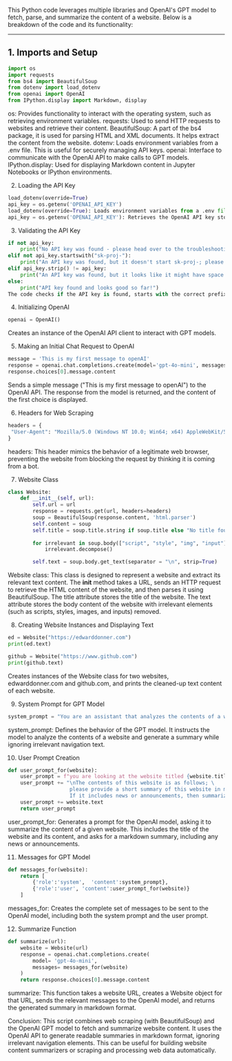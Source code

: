 
This Python code leverages multiple libraries and OpenAI's GPT model to fetch, parse, and summarize the content of a website. Below is a breakdown of the code and its functionality:

---

## 1. **Imports and Setup**

```python
import os
import requests
from bs4 import BeautifulSoup
from dotenv import load_dotenv
from openai import OpenAI
from IPython.display import Markdown, display
```
os: Provides functionality to interact with the operating system, such as retrieving environment variables.
requests: Used to send HTTP requests to websites and retrieve their content.
BeautifulSoup: A part of the bs4 package, it is used for parsing HTML and XML documents. It helps extract the content from the website.
dotenv: Loads environment variables from a .env file. This is useful for securely managing API keys.
openai: Interface to communicate with the OpenAI API to make calls to GPT models.
IPython.display: Used for displaying Markdown content in Jupyter Notebooks or IPython environments.

2. Loading the API Key
```python
load_dotenv(override=True)
api_key = os.getenv('OPENAI_API_KEY')
load_dotenv(override=True): Loads environment variables from a .env file in the current directory. This is important for securely managing sensitive data, such as the OpenAI API key.
api_key = os.getenv('OPENAI_API_KEY'): Retrieves the OpenAI API key stored in the .env file.
```
3. Validating the API Key
```python
if not api_key:
    print("No API key was found - please head over to the troubleshooting notebook in this folder to identify & fix!")
elif not api_key.startswith("sk-proj-"):
    print("An API key was found, but it doesn't start sk-proj-; please check you're using the right key - see troubleshooting notebook")
elif api_key.strip() != api_key:
    print("An API key was found, but it looks like it might have space or tab characters at the start or end - please remove them - see troubleshooting notebook")
else:
    print("API key found and looks good so far!")
The code checks if the API key is found, starts with the correct prefix (sk-proj-), and does not contain leading or trailing whitespace characters. If any of these conditions are violated, the code provides an error message for troubleshooting.
```
4. Initializing OpenAI
```python
openai = OpenAI()
```
Creates an instance of the OpenAI API client to interact with GPT models.

5. Making an Initial Chat Request to OpenAI
```python
message = 'This is my first message to openAI'
response = openai.chat.completions.create(model='gpt-4o-mini', messages = [{'role':'user', 'content':message}])
response.choices[0].message.content
```
Sends a simple message ("This is my first message to openAI") to the OpenAI API.
The response from the model is returned, and the content of the first choice is displayed.

6. Headers for Web Scraping
```python
headers = {
 "User-Agent": "Mozilla/5.0 (Windows NT 10.0; Win64; x64) AppleWebKit/537.36 (KHTML, like Gecko) Chrome/117.0.0.0 Safari/537.36"
}
```
headers: This header mimics the behavior of a legitimate web browser, preventing the website from blocking the request by thinking it is coming from a bot.

7. Website Class
```python
class Website:
    def __init__(self, url):
        self.url = url
        response = requests.get(url, headers=headers)
        soup = BeautifulSoup(response.content, 'html.parser')
        self.content = soup
        self.title = soup.title.string if soup.title else "No title found"
        
        for irrelevant in soup.body(["script", "style", "img", "input"]):
            irrelevant.decompose()

        self.text = soup.body.get_text(separator = "\n", strip=True)
```
Website class: This class is designed to represent a website and extract its relevant text content.
The __init__ method takes a URL, sends an HTTP request to retrieve the HTML content of the website, and then parses it using BeautifulSoup.
The title attribute stores the title of the website.
The text attribute stores the body content of the website with irrelevant elements (such as scripts, styles, images, and inputs) removed.

8. Creating Website Instances and Displaying Text
```python
ed = Website("https://edwarddonner.com")
print(ed.text)

github = Website("https://www.github.com")
print(github.text)
```
Creates instances of the Website class for two websites, edwarddonner.com and github.com, and prints the cleaned-up text content of each website.

9. System Prompt for GPT Model
```python
system_prompt = "You are an assistant that analyzes the contents of a website and provides a short summary, ignoring text that might be navigation related. Respond in markdown."
```
system_prompt: Defines the behavior of the GPT model. It instructs the model to analyze the contents of a website and generate a summary while ignoring irrelevant navigation text.

10. User Prompt Creation
```python
def user_prompt_for(website):
    user_prompt = f"you are looking at the website titled {website.title} \n"
    user_prompt += "\nThe contents of this website is as follows; \
                    please provide a short summary of this website in markdown. \
                    If it includes news or announcements, then summarize these too.\n\n"
    user_prompt += website.text
    return user_prompt
```
user_prompt_for: Generates a prompt for the OpenAI model, asking it to summarize the content of a given website.
This includes the title of the website and its content, and asks for a markdown summary, including any news or announcements.

11. Messages for GPT Model
```python
def messages_for(website):
    return [
        {'role':'system',  'content':system_prompt},
        {'role':'user', 'content':user_prompt_for(website)}
    ]
```
messages_for: Creates the complete set of messages to be sent to the OpenAI model, including both the system prompt and the user prompt.

12. Summarize Function
```python
def summarize(url):
    website = Website(url)
    response = openai.chat.completions.create(
        model= 'gpt-4o-mini',
        messages= messages_for(website)
    )
    return response.choices[0].message.content
```
summarize: This function takes a website URL, creates a Website object for that URL, sends the relevant messages to the OpenAI model, and returns the generated summary in markdown format.

Conclusion:
This script combines web scraping (with BeautifulSoup) and the OpenAI GPT model to fetch and summarize website content. It uses the OpenAI API to generate readable summaries in markdown format, ignoring irrelevant navigation elements. This can be useful for building website content summarizers or scraping and processing web data automatically.
```
